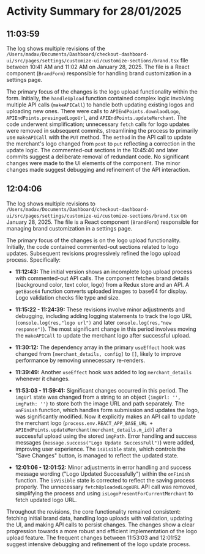 # Activity Summary for 28/01/2025

## 11:03:59
The log shows multiple revisions of the `/Users/madav/Documents/Dashboard/checkout-dashboard-ui/src/pages/settings/customize-ui/customize-sections/brand.tsx` file between 10:41 AM and 11:02 AM on January 28, 2025.  The file is a React component (`BrandForm`) responsible for handling brand customization in a settings page.

The primary focus of the changes is the logo upload functionality within the form.  Initially, the `handleUpload` function contained complex logic involving multiple API calls (`makeAPICall`) to handle both updating existing logos and uploading new ones. There were calls to `APIEndPoints.downlaodLogo`, `APIEndPoints.presingedLogoUrl`, and `APIEndPoints.updateMerchant`.  The code underwent simplification; unnecessary `fetch` calls for logo updates were removed in subsequent commits, streamlining the process to primarily use `makeAPICall` with the `PUT` method.  The `method` in the API call to update the merchant's logo changed from `post` to `put` reflecting a correction in the update logic.  The commented-out sections in the 10:45:40 and later commits suggest a deliberate removal of redundant code.  No significant changes were made to the UI elements of the component.  The minor changes made suggest debugging and refinement of the API interaction.


## 12:04:06
The log shows multiple revisions to `/Users/madav/Documents/Dashboard/checkout-dashboard-ui/src/pages/settings/customize-ui/customize-sections/brand.tsx` on January 28, 2025.  The file is a React component (`BrandForm`) responsible for managing brand customization in a settings page.

The primary focus of the changes is on the logo upload functionality.  Initially, the code contained commented-out sections related to logo updates.  Subsequent revisions progressively refined the logo upload process.  Specifically:

* **11:12:43:**  The initial version shows an incomplete logo upload process with commented-out API calls. The component fetches brand details (background color, text color, logo) from a Redux store and an API.  A `getBase64` function converts uploaded images to base64 for display.  Logo validation checks file type and size.

* **11:15:22 - 11:24:39:** These revisions involve minor adjustments and debugging, including adding logging statements to track the logo URL (`console.log(res,"logo url")` and later `console.log(res,"new response")`). The most significant change in this period involves moving the `makeAPICall` to update the merchant logo after successful upload.

* **11:30:12:** The dependency array in the primary `useEffect` hook was changed from `[merchant_details, config]` to `[]`, likely to improve performance by removing unnecessary re-renders.


* **11:39:49:**  Another `useEffect` hook was added to log `merchant_details` whenever it changes.

* **11:53:03 - 11:59:41:** Significant changes occurred in this period.  The `imgUrl` state was changed from a string to an object `{imgUrl: '', imgPath: ''}` to store both the image URL and path separately.  The `onFinish` function, which handles form submission and updates the logo, was significantly modified. Now it explicitly makes an API call to update the merchant logo (`process.env.REACT_APP_BASE_URL + APIEndPoints.updateMerchant(merchant_details.m_id)`) after a successful upload using the stored `imgPath`.  Error handling and success messages (`message.success("Logo Update SuccessFull")`) were added, improving user experience.  The `isVisible` state, which controls the "Save Changes" button, is managed to reflect the updated state.

* **12:01:06 - 12:01:52:** Minor adjustments in error handling and success message wording ("Logo Updated Successfully") within the `onFinish` function. The `isVisible` state is corrected to reflect the saving process properly.  The unnecessary `fetchUploadedLogoURL` API call was removed, simplifying the process and using `isLogoPresentForCurrentMerchant` to fetch updated logo URL.


Throughout the revisions, the core functionality remained consistent: fetching initial brand data, handling logo uploads with validation, updating the UI, and making API calls to persist changes.  The changes show a clear progression towards a more robust and efficient implementation of the logo upload feature.  The frequent changes between 11:53:03 and 12:01:52 suggest intensive debugging and refinement of the logo update process.
